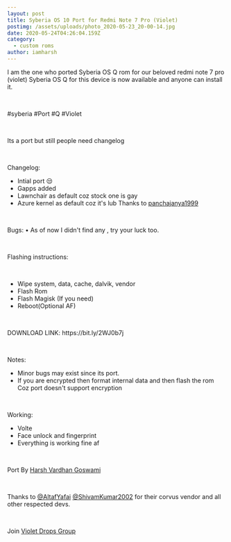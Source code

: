 ```yaml
---
layout: post
title: Syberia OS 10 Port for Redmi Note 7 Pro (Violet)
postimg: /assets/uploads/photo_2020-05-23_20-00-14.jpg
date: 2020-05-24T04:26:04.159Z
category:
  - custom roms
author: iamharsh
---
```

I am the one who ported Syberia OS Q rom for our beloved redmi note 7 pro (violet) Syberia OS Q for this device is now available and anyone can install it. 

<p>&nbsp;</p>
#syberia #Port #Q #Violet
<p>&nbsp;</p>
Its a port but still people need changelog
<p>&nbsp;</p>
Changelog:
<ul>
<li>Intial port 😒</li>
<li>Gapps added</li>
<li>Lawnchair as default coz stock one is gay</li>
<li>Azure kernel as default coz it's lub 
Thanks to <a href="https://t.me/panchajanya1999/">panchajanya1999</a></li></ul>
<p>&nbsp;</p>
Bugs:
• As of now I didn't find any , try your luck too.
<p>&nbsp;</p>
Flashing instructions:
<p>&nbsp;</p>
<ul>
<li>Wipe system, data, cache, dalvik, vendor</li>
<li>Flash Rom</li>
<li>Flash Magisk (If you need)</li>
<li>Reboot(Optional AF)</li>
</ul>
<p>&nbsp;</p>
DOWNLOAD LINK:  https://bit.ly/2WJ0b7j
<p>&nbsp;</p>
Notes:
<ul>
<li>Minor bugs may exist since its port.</li>
<li>If you are encrypted then format internal data and  then flash the rom
Coz port doesn't support encryption</li>
</ul>
 
<p>&nbsp;</p>
 Working:
<ul>
<li>Volte</li>
<li>Face unlock and fingerprint</li>
<li>Everything is working fine af</li>
</ul>
<p>&nbsp;</p>
Port By <a href="https://t.me/iamharshdeb/">Harsh Vardhan Goswami</a>
<p>&nbsp;</p>
Thanks to <a href="https://t.me/AltafYafai">@AltafYafai</a>
<a href="https://t.me/ShivamKumar2002">@ShivamKumar2002</a> for their corvus vendor and all other respected devs.
<p>&nbsp;</p>
Join <a href="https://t.me/violetdrop">Violet Drops Group</a>
